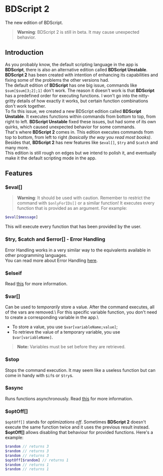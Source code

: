 # BDScript 2
The new edition of BDScript.
> **Warning**: BDScript 2 is still in beta. It may cause unexpected behavior.

## Introduction
As you probably know, the default scripting language in the app is **BDScript**, there is also an alternative edition called **BDScript Unstable**.\
**BDScript 2** has been created with intention of enhancing its capabilities and fixing some of the problems the other versions had.\
The default edition of **BDScript** has one big issue, commands like `$sum[$sum[3;2];1]` don't work. The reason it doesn't work is that **BDScript** has a predefined order for executing functions.
I won't go into the nitty-gritty details of how exactly it works, but certain function combinations don't work together.\
To fix this issue, we created a new BDScript edition called **BDScript Unstable**. It executes functions within commands from bottom to top, from right to left.
**BDScript Unstable** fixed these issues, but had some of its own quirks, which caused unexpected behavior for some commands.\
That's where **BDScript 2** comes in. This edition executes commands from top to bottom, from left to right *(basically the way you read most books)*.
Besides that, **BDScript 2** has new features like `$eval[]`, `$try` and `$catch` and many more.\
This edition is still rough on edges but we intend to polish it, and eventually make it the default scripting mode in the app.

## Features
### $eval[]
> **Warning**: It should be used with caution. Remember to restrict the command with `$onlyForIDs[]` or a similar function!
It executes every function that is provided as an argument.
For example:
```php
$eval[$message]
```
This will execute every function that has been provided by the user.

### $try, $catch and $error[] - Error Handling
Error Handling works in a very similar way to the equivalents available in other programming languages.\
You can read more about Error Handling [here](./trycatch.md).

### $elseif
Read [this](./ifStatements.md#else-if) for more information.

### $var[]
Can be used to *temporarily* store a value.
After the command executes, all of the vars are removed.\ For this specific variable function, you don't need to create a corresponding variable in the app.\
- To store a value, you use `$var[variableName;value]`;
- To retrieve the value of a temporary variable, you use `$var[variableName]`.
> **Note:** Variables must be set before they are retrieved.

### $stop
Stops the command execution. It may seem like a useless function but can come in handy with `$if`s or `$try`s.

### $async
Runs functions asynchronously. Read [this](./async.md) for more information.

### $optOff[]
`$optOff[]` stands for *optimizations off*. Sometimes **BDScript 2** doesn't execute the same function twice and it uses the previous result instead.
**$optOff[]** allows disabling that behaviour for provided functions.
Here's a example:
```php
$random // returns 3
$random // returns 3
$random // returns 3
$optOff[$random] // returns 1
$random // returns 1
$random // returns 1
```
